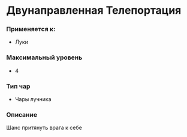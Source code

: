 # Двунаправленная Телепортация

### Применяется к:

* Луки

### Максимальный уровень&#x20;

* 4

### Тип чар

* Чары лучника

### Описание&#x20;

Шанс притянуть врага к себе
